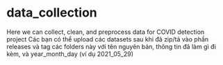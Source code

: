 # data_collection
Here we can collect, clean, and preprocess data for COVID detection project
Các bạn có thể upload các datasets sau khi đã zip/tả vào phần releases và tag các folders này với tên nguyên bản, thông tin đã làm gì đi kèm, và year_month_day (ví dụ 2021_05_29)
